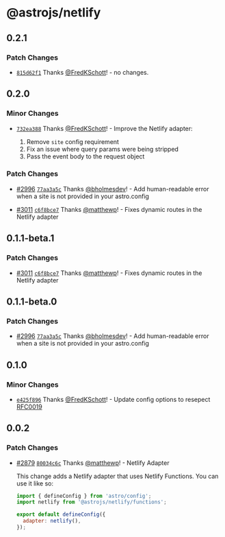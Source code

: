 # @astrojs/netlify

## 0.2.1

### Patch Changes

- [`815d62f1`](https://github.com/withastro/astro/commit/815d62f151a36fef7d09590d4962ca71bda61b32) Thanks [@FredKSchott](https://github.com/FredKSchott)! - no changes.

## 0.2.0

### Minor Changes

- [`732ea388`](https://github.com/withastro/astro/commit/732ea3881e216f0e6de3642c549afd019d32409f) Thanks [@FredKSchott](https://github.com/FredKSchott)! - Improve the Netlify adapter:

  1. Remove `site` config requirement
  2. Fix an issue where query params were being stripped
  3. Pass the event body to the request object

### Patch Changes

- [#2996](https://github.com/withastro/astro/pull/2996) [`77aa3a5c`](https://github.com/withastro/astro/commit/77aa3a5c504c5f51ed1c4d2c8abc4997397deec2) Thanks [@bholmesdev](https://github.com/bholmesdev)! - Add human-readable error when a site is not provided in your astro.config

* [#3011](https://github.com/withastro/astro/pull/3011) [`c6f8bce7`](https://github.com/withastro/astro/commit/c6f8bce7c35cc4fd450fe1b6cc8297a81e413b8e) Thanks [@matthewp](https://github.com/matthewp)! - Fixes dynamic routes in the Netlify adapter

## 0.1.1-beta.1

### Patch Changes

- [#3011](https://github.com/withastro/astro/pull/3011) [`c6f8bce7`](https://github.com/withastro/astro/commit/c6f8bce7c35cc4fd450fe1b6cc8297a81e413b8e) Thanks [@matthewp](https://github.com/matthewp)! - Fixes dynamic routes in the Netlify adapter

## 0.1.1-beta.0

### Patch Changes

- [#2996](https://github.com/withastro/astro/pull/2996) [`77aa3a5c`](https://github.com/withastro/astro/commit/77aa3a5c504c5f51ed1c4d2c8abc4997397deec2) Thanks [@bholmesdev](https://github.com/bholmesdev)! - Add human-readable error when a site is not provided in your astro.config

## 0.1.0

### Minor Changes

- [`e425f896`](https://github.com/withastro/astro/commit/e425f896b668d98033ad3b998b50c1f28bc7f6ee) Thanks [@FredKSchott](https://github.com/FredKSchott)! - Update config options to resepect [RFC0019](https://github.com/withastro/rfcs/blob/main/proposals/0019-config-finalization.md)

## 0.0.2

### Patch Changes

- [#2879](https://github.com/withastro/astro/pull/2879) [`80034c6c`](https://github.com/withastro/astro/commit/80034c6cbc89761618847e6df43fd49560a05aa9) Thanks [@matthewp](https://github.com/matthewp)! - Netlify Adapter

  This change adds a Netlify adapter that uses Netlify Functions. You can use it like so:

  ```js
  import { defineConfig } from 'astro/config';
  import netlify from '@astrojs/netlify/functions';

  export default defineConfig({
    adapter: netlify(),
  });
  ```
